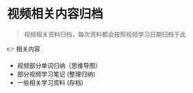 # 视频相关内容归档

> 视频相关资料归档，每次资料都会按照视频学习日期归档于此

👉 相关内容

  - 视频部分单词归纳（思维导图）
  - 部分视频学习笔记 (整理归纳)
  - 一些相关学习资料 (存档)

